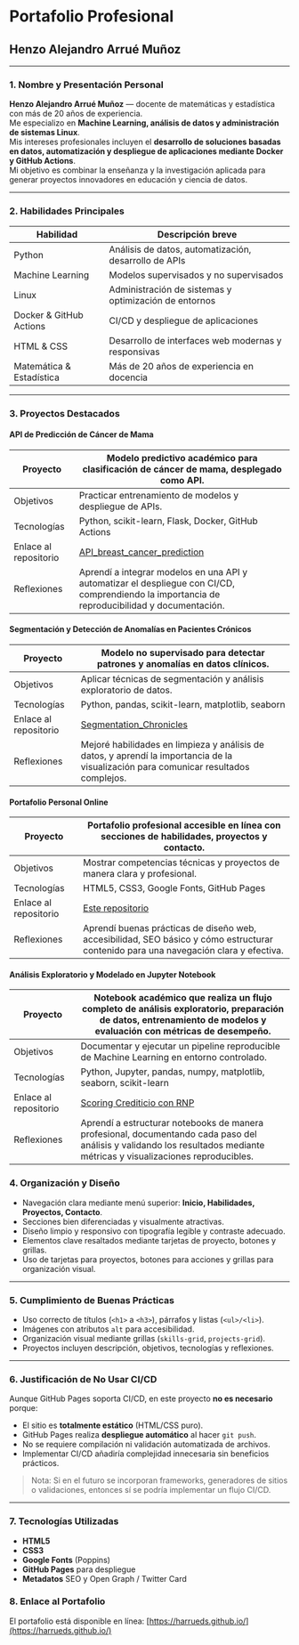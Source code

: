 # Portafolio Profesional

## Henzo Alejandro Arrué Muñoz

---

### 1. Nombre y Presentación Personal

**Henzo Alejandro Arrué Muñoz** — docente de matemáticas y estadística con más de 20 años de experiencia.  
Me especializo en **Machine Learning, análisis de datos y administración de sistemas Linux**.  
Mis intereses profesionales incluyen el **desarrollo de soluciones basadas en datos, automatización y despliegue de aplicaciones mediante Docker y GitHub Actions**.  
Mi objetivo es combinar la enseñanza y la investigación aplicada para generar proyectos innovadores en educación y ciencia de datos.

---

### 2. Habilidades Principales

| Habilidad                | Descripción breve                                        |
|---------------------------|----------------------------------------------------------|
| Python                    | Análisis de datos, automatización, desarrollo de APIs   |
| Machine Learning          | Modelos supervisados y no supervisados                  |
| Linux                     | Administración de sistemas y optimización de entornos   |
| Docker & GitHub Actions   | CI/CD y despliegue de aplicaciones                      |
| HTML & CSS                | Desarrollo de interfaces web modernas y responsivas     |
| Matemática & Estadística  | Más de 20 años de experiencia en docencia               |

---

### 3. Proyectos Destacados

#### **API de Predicción de Cáncer de Mama**

| Proyecto              | Modelo predictivo académico para clasificación de cáncer de mama, desplegado como API.  |
|-----------------|----------------------|
| Objetivos             | Practicar entrenamiento de modelos y despliegue de APIs.|
| Tecnologías           | Python, scikit-learn, Flask, Docker, GitHub Actions|
| Enlace al repositorio | [API_breast_cancer_prediction](https://github.com/harrueds/API_breast_cancer_prediction)|
| Reflexiones           | Aprendí a integrar modelos en una API y automatizar el despliegue con CI/CD, comprendiendo la importancia de reproducibilidad y documentación.|

#### **Segmentación y Detección de Anomalías en Pacientes Crónicos**

| Proyecto | Modelo no supervisado para detectar patrones y anomalías en datos clínicos.|
|-----------------|----------------------|
| Objetivos | Aplicar técnicas de segmentación y análisis exploratorio de datos. |
| Tecnologías | Python, pandas, scikit-learn, matplotlib, seaborn|
| Enlace al repositorio | [Segmentation_Chronicles](https://github.com/harrueds/Segmentation_Chronicles)|
| Reflexiones | Mejoré habilidades en limpieza y análisis de datos, y aprendí la importancia de la visualización para comunicar resultados complejos.|

#### **Portafolio Personal Online**

| Proyecto | Portafolio profesional accesible en línea con secciones de habilidades, proyectos y contacto.|
|-----------------|----------------------|
| Objetivos | Mostrar competencias técnicas y proyectos de manera clara y profesional.|
| Tecnologías | HTML5, CSS3, Google Fonts, GitHub Pages|
| Enlace al repositorio | [Este repositorio](https://github.com/harrueds/harrueds.github.io)|
| Reflexiones | Aprendí buenas prácticas de diseño web, accesibilidad, SEO básico y cómo estructurar contenido para una navegación clara y efectiva.|

#### **Análisis Exploratorio y Modelado en Jupyter Notebook**

| Proyecto | Notebook académico que realiza un flujo completo de análisis exploratorio, preparación de datos, entrenamiento de modelos y evaluación con métricas de desempeño.|
|-----------------|----------------------|
| Objetivos | Documentar y ejecutar un pipeline reproducible de Machine Learning en entorno controlado.|
| Tecnologías | Python, Jupyter, pandas, numpy, matplotlib, seaborn, scikit-learn|
| Enlace al repositorio | [Scoring Crediticio con RNP](https://github.com/harrueds/Scoring_Crediticio_RNP)|
| Reflexiones | Aprendí a estructurar notebooks de manera profesional, documentando cada paso del análisis y validando los resultados mediante métricas y visualizaciones reproducibles.|

### 4. Organización y Diseño

- Navegación clara mediante menú superior: **Inicio, Habilidades, Proyectos, Contacto**.  
- Secciones bien diferenciadas y visualmente atractivas.  
- Diseño limpio y responsivo con tipografía legible y contraste adecuado.  
- Elementos clave resaltados mediante tarjetas de proyecto, botones y grillas.
- Uso de tarjetas para proyectos, botones para acciones y grillas para organización visual.

---

### 5. Cumplimiento de Buenas Prácticas

- Uso correcto de títulos (`<h1>` a `<h3>`), párrafos y listas (`<ul>/<li>`).  
- Imágenes con atributos `alt` para accesibilidad.  
- Organización visual mediante grillas (`skills-grid`, `projects-grid`).  
- Proyectos incluyen descripción, objetivos, tecnologías y reflexiones.

---

### 6. Justificación de No Usar CI/CD

Aunque GitHub Pages soporta CI/CD, en este proyecto **no es necesario** porque:

- El sitio es **totalmente estático** (HTML/CSS puro).  
- GitHub Pages realiza **despliegue automático** al hacer `git push`.  
- No se requiere compilación ni validación automatizada de archivos.  
- Implementar CI/CD añadiría complejidad innecesaria sin beneficios prácticos.

> Nota: Si en el futuro se incorporan frameworks, generadores de sitios o validaciones, entonces sí se podría implementar un flujo CI/CD.

---

### 7. Tecnologías Utilizadas

- **HTML5**
- **CSS3**
- **Google Fonts** (Poppins)
- **GitHub Pages** para despliegue
- **Metadatos** SEO y Open Graph / Twitter Card

### 8. Enlace al Portafolio

El portafolio está disponible en línea:
[https://harrueds.github.io/](https://harrueds.github.io/)
